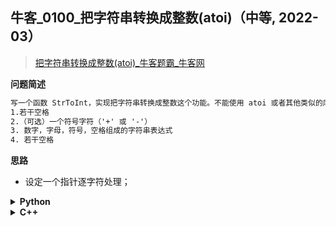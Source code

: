 ## 牛客_0100_把字符串转换成整数(atoi)（中等, 2022-03）
<!--
{
    "tags": ["字符串", "经典"],
    "source": "牛客",
    "level": "中等",
    "number": "0100",
    "name": "把字符串转换成整数(atoi)",
    "companies": []
}
-->

> [把字符串转换成整数(atoi)_牛客题霸_牛客网](https://www.nowcoder.com/practice/d11471c3bf2d40f38b66bb12785df47f)

<summary><b>问题简述</b></summary>

```txt
写一个函数 StrToInt，实现把字符串转换成整数这个功能。不能使用 atoi 或者其他类似的库函数。传入的字符串可能有以下部分组成:
1.若干空格
2.（可选）一个符号字符（'+' 或 '-'）
3. 数字，字母，符号，空格组成的字符串表达式
4. 若干空格
```

<!-- 
<details><summary><b>详细描述</b></summary>

```txt
```

</details>
-->


<!-- <div align="center"><img src="../../../_assets/xxx.png" height="300" /></div> -->

<summary><b>思路</b></summary>

- 设定一个指针逐字符处理；

<details><summary><b>Python</b></summary>

```python
class Solution:
    def StrToInt(self , s: str) -> int:
        
        N = len(s)
        if N <= 0: return 0

        p = 0
        sign = 1
        
        # 注意越界判断
        # 跳过空格
        while p < N and s[p] == ' ': p += 1
        if p < N and s[p] == '-': sign = -1
        if p < N and s[p] in ('-', '+'): p += 1
        
        flag = False
        ret = 0
        while p < N and '0' <= s[p] <= '9':
            ret = ret * 10 + int(s[p])
            if ret >= 2 ** 31:  # python 没有越界，人工判断
                flag = True
                break
            p += 1
        
        if flag:
            return 2 ** 31 - 1 if sign == 1 else -2 ** 31

        return ret * sign
```

</details>

<details><summary><b>C++</b></summary>

```cpp
class Solution {
public:
    int StrToInt(string str) {
        // write code here
        int n = str.length();
        if (n < 1) return 0;
        
        int p = 0;      // 模拟指针
        int sign = 1;   // 正负
        
        // C++ 字符串不需要越界判断
        while (isspace(str[p]))  p++;  // 跳过前置空格
        if (str[p] == '-') sign = -1;
        if (str[p] == '-' || str[p] == '+') p++;
        
        int ret = 0;
        while (str[p] >= '0' && str[p] <= '9') {
            int new_ret = ret * 10 + str[p] - '0';
            if (new_ret / 10 != ret) {  // 越界判断
                return sign > 0? INT_MAX : INT_MIN;
            }
            ret = new_ret;
            p++;
        }
        
        return sign * ret;
    }
};
```

</details>